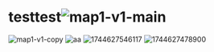# testtest![map1-v1-main](https://github.com/user-attachments/assets/f9ff0aef-70ea-452c-8fa1-9f7d6effac93)
![map1-v1-copy](https://github.com/user-attachments/assets/28f201ba-39e0-4069-9f85-3996318bb7ad)
![aa](https://github.com/user-attachments/assets/47ed5aef-2a14-40d4-a7b5-741f269f4a18)
![1744627546117](https://github.com/user-attachments/assets/85241e93-877a-4593-a5ba-15b15137b5e9)
![1744627478900](https://github.com/user-attachments/assets/bb2d3923-02db-4794-987d-03f05068051a)
